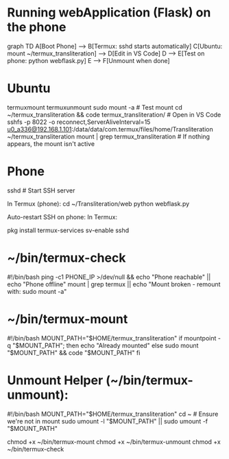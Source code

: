 # Running webApplication (Flask) on the phone 

graph TD
    A[Boot Phone] --> B[Termux: sshd starts automatically]
    C[Ubuntu: mount ~/termux_transliteration] --> D[Edit in VS Code]
    D --> E[Test on phone: python webflask.py]
    E --> F[Unmount when done]

# Ubuntu
termuxmount
termuxunmount
sudo mount -a  # Test mount
cd ~/termux_transliteration && code termux_transliteration/  # Open in VS Code
sshfs -p 8022 -o reconnect,ServerAliveInterval=15 u0_a336@192.168.1.101:/data/data/com.termux/files/home/Transliteration ~/termux_transliteration
mount | grep termux_transliteration # If nothing appears, the mount isn't active

# Phone
sshd  # Start SSH server

In Termux (phone):
cd ~/Transliteration/web
python webflask.py

Auto-restart SSH on phone:
In Termux:

pkg install termux-services
sv-enable sshd


# ~/bin/termux-check

#!/bin/bash
ping -c1 PHONE_IP >/dev/null && echo "Phone reachable" || echo "Phone offline"
mount | grep termux || echo "Mount broken - remount with: sudo mount -a"


# ~/bin/termux-mount
#!/bin/bash
MOUNT_PATH="$HOME/termux_transliteration"
if mountpoint -q "$MOUNT_PATH"; then
    echo "Already mounted"
else
    sudo mount "$MOUNT_PATH" && code "$MOUNT_PATH"
fi

# Unmount Helper (~/bin/termux-unmount):
#!/bin/bash
MOUNT_PATH="$HOME/termux_transliteration"
cd ~  # Ensure we're not in mount
sudo umount -l "$MOUNT_PATH" || sudo umount -f "$MOUNT_PATH"


chmod +x ~/bin/termux-mount
chmod +x ~/bin/termux-unmount
chmod +x ~/bin/termux-check

